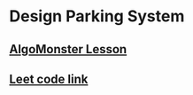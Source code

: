 # Design Parking System

## [ AlgoMonster Lesson ](https://algo.monster/liteproblems/1603)

## [ Leet code link ](https://leetcode.com/problems/two-sum/description/)
